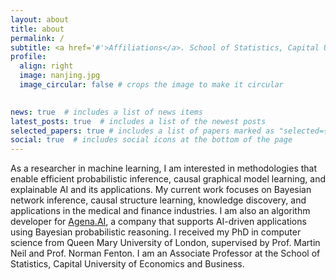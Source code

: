 ```yaml
---
layout: about
title: about
permalink: /
subtitle: <a href='#'>Affiliations</a>. School of Statistics, Capital University of Economics and Business. Beijing, China.
profile:
  align: right
  image: nanjing.jpg
  image_circular: false # crops the image to make it circular
 

news: true  # includes a list of news items
latest_posts: true  # includes a list of the newest posts
selected_papers: true # includes a list of papers marked as "selected={true}"
social: true  # includes social icons at the bottom of the page
---
```


As a researcher in machine learning, I am interested in methodologies that enable efficient probabilistic inference, causal graphical model learning, and explainable AI and its applications. My current work focuses on Bayesian network inference, causal structure learning, knowledge discovery, and applications in the medical and finance industries. I am also an algorithm developer for [Agena.AI](https://www.agena.ai/), a company that supports AI-driven applications using Bayesian probabilistic reasoning. I received my PhD in computer science from Queen Mary University of London, supervised by Prof. Martin Neil and Prof. Norman Fenton. I am an Associate Professor at the School of Statistics, Capital University of Economics and Business. 



